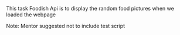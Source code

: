 This task Foodish Api is to display the random food pictures when we loaded the webpage

Note: Mentor suggested not to include test script
